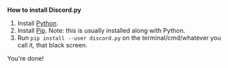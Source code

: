 **How to install Discord.py**

1. Install [Python](https://python.org/).
2. Install [Pip](https://pip.pypa.io/en/stable/installing/). Note: this is usually installed along with Python.
3. Run `pip install --user discord.py` on the terminal/cmd/whatever you call it, that black screen.

You're done!
